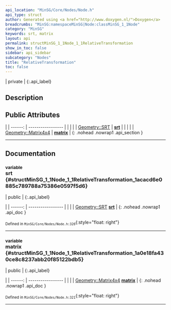 ```yaml
---
api_location: "MinSG/Core/Nodes/Node.h"
api_type: struct
author: Generated using <a href="http://www.doxygen.nl/">Doxygen</a>
breadcrumbs: "MinSG:namespaceMinSG|Node:classMinSG_1_1Node"
category: "MinSG"
keywords: srt, matrix
layout: api
permalink: structMinSG_1_1Node_1_1RelativeTransformation
show_in_toc: false
sidebar: api_sidebar
subcategory: "Nodes"
title: "RelativeTransformation"
toc: false
---
```


| private |
{:.api_label}

## Description





## Public Attributes

|
| ------: | ----------------- |
|  | |
| [Geometry::SRT](namespaceGeometry#namespaceGeometry_1acbf1a7ed1b25571b97a1d7c2f14ae848) | **[srt](#structMinSG_1_1Node_1_1RelativeTransformation_1acacd6e0885c789788a75386e0597f5d6)**  |
|  | |
| [Geometry::Matrix4x4](namespaceGeometry#namespaceGeometry_1a1dec338534190ba5915a7dc75b38fcbe) | **[matrix](#structMinSG_1_1Node_1_1RelativeTransformation_1a0e18fa430ce8c8237abb20f85122bdb5)**  |
{: .nohead .nowrap1 .api_section }


-------------------------------------------------------------------

## Documentation

### <small>variable</small><br/> srt {#structMinSG_1_1Node_1_1RelativeTransformation_1acacd6e0885c789788a75386e0597f5d6}

| public |
{:.api_label}

|
| ------: | ----------------- |
|  |
| [Geometry::SRT](namespaceGeometry#namespaceGeometry_1acbf1a7ed1b25571b97a1d7c2f14ae848) **[srt](#structMinSG_1_1Node_1_1RelativeTransformation_1acacd6e0885c789788a75386e0597f5d6)**  |
{: .nohead .nowrap1 .api_doc }





<sub>Defined in `MinSG/Core/Nodes/Node.h:320`</sub>{:style="float: right"}

-------------------------------------------------------------------

### <small>variable</small><br/> matrix {#structMinSG_1_1Node_1_1RelativeTransformation_1a0e18fa430ce8c8237abb20f85122bdb5}

| public |
{:.api_label}

|
| ------: | ----------------- |
|  |
| [Geometry::Matrix4x4](namespaceGeometry#namespaceGeometry_1a1dec338534190ba5915a7dc75b38fcbe) **[matrix](#structMinSG_1_1Node_1_1RelativeTransformation_1a0e18fa430ce8c8237abb20f85122bdb5)**  |
{: .nohead .nowrap1 .api_doc }





<sub>Defined in `MinSG/Core/Nodes/Node.h:321`</sub>{:style="float: right"}

-------------------------------------------------------------------

